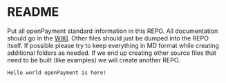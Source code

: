 README
========

Put all openPayment standard information in this REPO.  All documentation should go in the [WIKI](https://github.com/openPayment/OP-Standard/wiki).  Other files should just be dumped into the REPO itself.  If possible please try to keep everything in MD format while creating additional folders as needed.  If we end up creating other source files that need to be built (like examples) we will create another REPO.

    Hello world openPayment is here!
